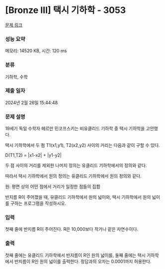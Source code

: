# [Bronze III] 택시 기하학 - 3053 

[문제 링크](https://www.acmicpc.net/problem/3053) 

### 성능 요약

메모리: 14520 KB, 시간: 120 ms

### 분류

기하학, 수학

### 제출 일자

2024년 2월 26일 15:44:48

### 문제 설명

<p>19세기 독일 수학자 헤르만 민코프스키는 비유클리드 기하학 중 택시 기하학을 고안했다.</p>

<p>택시 기하학에서 두 점 T1(x1,y1), T2(x2,y2) 사이의 거리는 다음과 같이 구할 수 있다.</p>

<p>D(T1,T2) = |x1-x2| + |y1-y2|</p>

<p>두 점 사이의 거리를 제외한 나머지 정의는 유클리드 기하학에서의 정의와 같다.</p>

<p>따라서 택시 기하학에서 원의 정의는 유클리드 기하학에서 원의 정의와 같다.</p>

<p>원: 평면 상의 어떤 점에서 거리가 일정한 점들의 집합</p>

<p>반지름 R이 주어졌을 때, 유클리드 기하학에서 원의 넓이와, 택시 기하학에서 원의 넓이를 구하는 프로그램을 작성하시오.</p>

### 입력 

 <p>첫째 줄에 반지름 R이 주어진다. R은 10,000보다 작거나 같은 자연수이다.</p>

### 출력 

 <p>첫째 줄에는 유클리드 기하학에서 반지름이 R인 원의 넓이를, 둘째 줄에는 택시 기하학에서 반지름이 R인 원의 넓이를 출력한다. 정답과의 오차는 0.0001까지 허용한다.</p>

